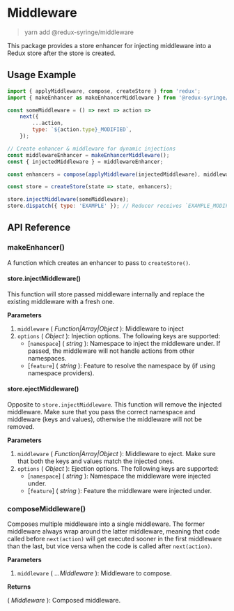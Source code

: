 # Middleware

> yarn add @redux-syringe/middleware

This package provides a store enhancer for injecting middleware into a Redux store after the store is created.

## Usage Example

```js
import { applyMiddleware, compose, createStore } from 'redux';
import { makeEnhancer as makeEnhancerMiddleware } from '@redux-syringe/middleware';

const someMiddleware = () => next => action =>
	next({
		...action,
		type: `${action.type}_MODIFIED`,
	});

// Create enhancer & middleware for dynamic injections
const middlewareEnhancer = makeEnhancerMiddleware();
const { injectedMiddleware } = middlewareEnhancer;

const enhancers = compose(applyMiddleware(injectedMiddleware), middlewareEnhancer);

const store = createStore(state => state, enhancers);

store.injectMiddleware(someMiddleware);
store.dispatch({ type: 'EXAMPLE' }); // Reducer receives `EXAMPLE_MODIFIED` under the hood.
```

## API Reference

### makeEnhancer()

A function which creates an enhancer to pass to `createStore()`.

#### store.injectMiddleware()

This function will store passed middleware internally and replace the existing middleware with a fresh one.

**Parameters**

1. `middleware` ( _Function|Array|Object_ ): Middleware to inject
2. `options` ( _Object_ ): Injection options. The following keys are supported:
   - [`namespace`] \( _string_ ): Namespace to inject the middleware under. If passed, the middleware will not handle actions from other namespaces.
   - [`feature`] \( _string_ ): Feature to resolve the namespace by (if using namespace providers).

#### store.ejectMiddleware()

Opposite to `store.injectMiddleware`. This function will remove the injected middleware. Make sure that you pass the correct namespace and middleware (keys and values), otherwise the middleware will not be removed.

**Parameters**

1. `middleware` ( _Function|Array|Object_ ): Middleware to eject. Make sure that both the keys and values match the injected ones.
2. `options` ( _Object_ ): Ejection options. The following keys are supported:
   - [`namespace`] \( _string_ ): Namespace the middleware were injected under.
   - [`feature`] \( _string_ ): Feature the middleware were injected under.

### composeMiddleware()

Composes multiple middleware into a single middleware. The former middleware always wrap around the latter middleware, meaning that code called before `next(action)` will get executed sooner in the first middleware than the last, but vice versa when the code is called after `next(action)`.

**Parameters**

1. `middleware` ( _...Middleware_ ): Middleware to compose.

**Returns**

( _Middleware_ ): Composed middleware.
